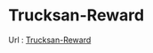 # Trucksan-Reward
Url : [Trucksan-Reward](https://lebrancconvas.github.io/Trucksan-Delivery/trucksan-reward)
